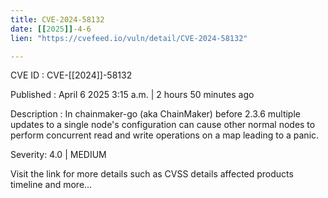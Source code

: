 ```yaml
---
title: CVE-2024-58132
date: [[2025]]-4-6
lien: "https://cvefeed.io/vuln/detail/CVE-2024-58132"

---
```


CVE ID : CVE-[[2024]]-58132

Published :  April 6
2025
3:15 a.m. | 2 hours
50 minutes ago

Description : In chainmaker-go (aka ChainMaker) before 2.3.6
multiple updates to a single node's configuration can cause other normal nodes to perform concurrent read and write operations on a map
leading to a panic.

Severity: 4.0 | MEDIUM

Visit the link for more details
such as CVSS details
affected products
timeline
and more...
